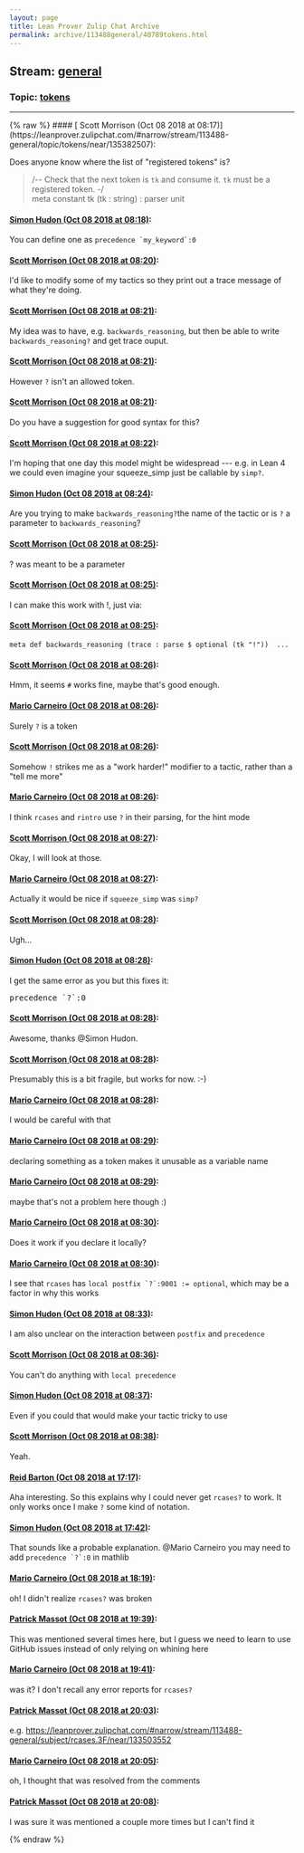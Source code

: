 ```yaml
---
layout: page
title: Lean Prover Zulip Chat Archive 
permalink: archive/113488general/40789tokens.html
---
```


## Stream: [general](https://leanprover-community.github.io/archive/113488general/index.html)
### Topic: [tokens](https://leanprover-community.github.io/archive/113488general/40789tokens.html)

---

<base href="https://leanprover.zulipchat.com">
{% raw %}
#### [ Scott Morrison (Oct 08 2018 at 08:17)](https://leanprover.zulipchat.com/#narrow/stream/113488-general/topic/tokens/near/135382507):
<p>Does anyone know where the list of "registered tokens" is?</p>
<blockquote>
<p>/-- Check that the next token is <code>tk</code> and consume it. <code>tk</code> must be a registered token. -/<br>
meta constant tk (tk : string) : parser unit</p>
</blockquote>

#### [ Simon Hudon (Oct 08 2018 at 08:18)](https://leanprover.zulipchat.com/#narrow/stream/113488-general/topic/tokens/near/135382549):
<p>You can define one as <code>precedence `my_keyword`:0</code></p>

#### [ Scott Morrison (Oct 08 2018 at 08:20)](https://leanprover.zulipchat.com/#narrow/stream/113488-general/topic/tokens/near/135382612):
<p>I'd like to modify some of my tactics so they print out a trace message of what they're doing.</p>

#### [ Scott Morrison (Oct 08 2018 at 08:21)](https://leanprover.zulipchat.com/#narrow/stream/113488-general/topic/tokens/near/135382619):
<p>My idea was to have, e.g. <code>backwards_reasoning</code>, but then be able to write <code>backwards_reasoning?</code> and get trace ouput.</p>

#### [ Scott Morrison (Oct 08 2018 at 08:21)](https://leanprover.zulipchat.com/#narrow/stream/113488-general/topic/tokens/near/135382620):
<p>However <code>?</code> isn't an allowed token.</p>

#### [ Scott Morrison (Oct 08 2018 at 08:21)](https://leanprover.zulipchat.com/#narrow/stream/113488-general/topic/tokens/near/135382623):
<p>Do you have a suggestion for good syntax for this?</p>

#### [ Scott Morrison (Oct 08 2018 at 08:22)](https://leanprover.zulipchat.com/#narrow/stream/113488-general/topic/tokens/near/135382666):
<p>I'm hoping that one day this model might be widespread --- e.g. in Lean 4 we could even imagine your squeeze_simp just be callable by <code>simp?</code>.</p>

#### [ Simon Hudon (Oct 08 2018 at 08:24)](https://leanprover.zulipchat.com/#narrow/stream/113488-general/topic/tokens/near/135382731):
<p>Are you trying to make <code>backwards_reasoning?</code>the name of the tactic or is <code>?</code> a parameter to <code>backwards_reasoning</code>?</p>

#### [ Scott Morrison (Oct 08 2018 at 08:25)](https://leanprover.zulipchat.com/#narrow/stream/113488-general/topic/tokens/near/135382740):
<p>? was meant to be a parameter</p>

#### [ Scott Morrison (Oct 08 2018 at 08:25)](https://leanprover.zulipchat.com/#narrow/stream/113488-general/topic/tokens/near/135382741):
<p>I can make this work with !, just via:</p>

#### [ Scott Morrison (Oct 08 2018 at 08:25)](https://leanprover.zulipchat.com/#narrow/stream/113488-general/topic/tokens/near/135382742):
<p><code>meta def backwards_reasoning (trace : parse $ optional (tk "!"))  ...</code></p>

#### [ Scott Morrison (Oct 08 2018 at 08:26)](https://leanprover.zulipchat.com/#narrow/stream/113488-general/topic/tokens/near/135382782):
<p>Hmm, it seems <code>#</code> works fine, maybe that's good enough.</p>

#### [ Mario Carneiro (Oct 08 2018 at 08:26)](https://leanprover.zulipchat.com/#narrow/stream/113488-general/topic/tokens/near/135382784):
<p>Surely <code>?</code> is a token</p>

#### [ Scott Morrison (Oct 08 2018 at 08:26)](https://leanprover.zulipchat.com/#narrow/stream/113488-general/topic/tokens/near/135382785):
<p>Somehow <code>!</code> strikes me as a "work harder!" modifier to a tactic,  rather than a "tell me more"</p>

#### [ Mario Carneiro (Oct 08 2018 at 08:26)](https://leanprover.zulipchat.com/#narrow/stream/113488-general/topic/tokens/near/135382795):
<p>I think <code>rcases</code> and <code>rintro</code> use <code>?</code> in their parsing, for the hint mode</p>

#### [ Scott Morrison (Oct 08 2018 at 08:27)](https://leanprover.zulipchat.com/#narrow/stream/113488-general/topic/tokens/near/135382802):
<p>Okay, I will look at those.</p>

#### [ Mario Carneiro (Oct 08 2018 at 08:27)](https://leanprover.zulipchat.com/#narrow/stream/113488-general/topic/tokens/near/135382811):
<p>Actually it would be nice if <code>squeeze_simp</code> was <code>simp?</code></p>

#### [ Scott Morrison (Oct 08 2018 at 08:28)](https://leanprover.zulipchat.com/#narrow/stream/113488-general/topic/tokens/near/135382817):
<p>Ugh...</p>

#### [ Simon Hudon (Oct 08 2018 at 08:28)](https://leanprover.zulipchat.com/#narrow/stream/113488-general/topic/tokens/near/135382853):
<p>I get the same error as you but this fixes it:</p>
<div class="codehilite"><pre><span></span><span class="kn">precedence</span> <span class="bp">`</span><span class="err">?</span><span class="bp">`</span><span class="o">:</span><span class="mi">0</span>
</pre></div>

#### [ Scott Morrison (Oct 08 2018 at 08:28)](https://leanprover.zulipchat.com/#narrow/stream/113488-general/topic/tokens/near/135382864):
<p>Awesome, thanks <span class="user-mention" data-user-id="110026">@Simon Hudon</span>.</p>

#### [ Scott Morrison (Oct 08 2018 at 08:28)](https://leanprover.zulipchat.com/#narrow/stream/113488-general/topic/tokens/near/135382867):
<p>Presumably this is a bit fragile, but works for now. :-)</p>

#### [ Mario Carneiro (Oct 08 2018 at 08:28)](https://leanprover.zulipchat.com/#narrow/stream/113488-general/topic/tokens/near/135382870):
<p>I would be careful with that</p>

#### [ Mario Carneiro (Oct 08 2018 at 08:29)](https://leanprover.zulipchat.com/#narrow/stream/113488-general/topic/tokens/near/135382876):
<p>declaring something as a token makes it unusable as a variable name</p>

#### [ Mario Carneiro (Oct 08 2018 at 08:29)](https://leanprover.zulipchat.com/#narrow/stream/113488-general/topic/tokens/near/135382884):
<p>maybe that's not a problem here though :)</p>

#### [ Mario Carneiro (Oct 08 2018 at 08:30)](https://leanprover.zulipchat.com/#narrow/stream/113488-general/topic/tokens/near/135382950):
<p>Does it work if you declare it locally?</p>

#### [ Mario Carneiro (Oct 08 2018 at 08:30)](https://leanprover.zulipchat.com/#narrow/stream/113488-general/topic/tokens/near/135382958):
<p>I see that <code>rcases</code> has <code>local postfix `?`:9001 := optional</code>, which may be a factor in why this works</p>

#### [ Simon Hudon (Oct 08 2018 at 08:33)](https://leanprover.zulipchat.com/#narrow/stream/113488-general/topic/tokens/near/135383035):
<p>I am also unclear on the interaction between <code>postfix</code> and <code>precedence</code></p>

#### [ Scott Morrison (Oct 08 2018 at 08:36)](https://leanprover.zulipchat.com/#narrow/stream/113488-general/topic/tokens/near/135383149):
<p>You can't do anything with <code>local precedence</code></p>

#### [ Simon Hudon (Oct 08 2018 at 08:37)](https://leanprover.zulipchat.com/#narrow/stream/113488-general/topic/tokens/near/135383161):
<p>Even if you could that would make your tactic tricky to use</p>

#### [ Scott Morrison (Oct 08 2018 at 08:38)](https://leanprover.zulipchat.com/#narrow/stream/113488-general/topic/tokens/near/135383206):
<p>Yeah.</p>

#### [ Reid Barton (Oct 08 2018 at 17:17)](https://leanprover.zulipchat.com/#narrow/stream/113488-general/topic/tokens/near/135410263):
<p>Aha interesting. So this explains why I could never get <code>rcases?</code> to work. It only works once I make <code>?</code> some kind of notation.</p>

#### [ Simon Hudon (Oct 08 2018 at 17:42)](https://leanprover.zulipchat.com/#narrow/stream/113488-general/topic/tokens/near/135411814):
<p>That sounds like a probable explanation. <span class="user-mention" data-user-id="110049">@Mario Carneiro</span> you may need to add <code>precedence `?`:0</code> in mathlib</p>

#### [ Mario Carneiro (Oct 08 2018 at 18:19)](https://leanprover.zulipchat.com/#narrow/stream/113488-general/topic/tokens/near/135413968):
<p>oh! I didn't realize <code>rcases?</code> was broken</p>

#### [ Patrick Massot (Oct 08 2018 at 19:39)](https://leanprover.zulipchat.com/#narrow/stream/113488-general/topic/tokens/near/135418076):
<p>This was mentioned several times here, but I guess we need to learn to use GitHub issues instead of only relying on whining here</p>

#### [ Mario Carneiro (Oct 08 2018 at 19:41)](https://leanprover.zulipchat.com/#narrow/stream/113488-general/topic/tokens/near/135418181):
<p>was it? I don't recall any error reports for <code>rcases?</code></p>

#### [ Patrick Massot (Oct 08 2018 at 20:03)](https://leanprover.zulipchat.com/#narrow/stream/113488-general/topic/tokens/near/135419249):
<p>e.g. <a href="#narrow/stream/113488-general/subject/rcases.3F/near/133503552" title="#narrow/stream/113488-general/subject/rcases.3F/near/133503552">https://leanprover.zulipchat.com/#narrow/stream/113488-general/subject/rcases.3F/near/133503552</a></p>

#### [ Mario Carneiro (Oct 08 2018 at 20:05)](https://leanprover.zulipchat.com/#narrow/stream/113488-general/topic/tokens/near/135419347):
<p>oh, I thought that was resolved from the comments</p>

#### [ Patrick Massot (Oct 08 2018 at 20:08)](https://leanprover.zulipchat.com/#narrow/stream/113488-general/topic/tokens/near/135419489):
<p>I was sure it was mentioned a couple more times but I can't find it</p>


{% endraw %}
